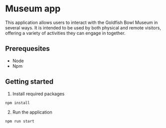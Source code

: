 # Museum app

This application allows users to interact with the Goldfish Bowl Museum in several ways. It is intended to be used by both physical and remote visitors, offering a variety of activities they can engage in together.

## Prerequesites

- Node
- Npm

## Getting started

1. Install required packages

```
npm install
```

2. Run the application

```
npm run start
```
